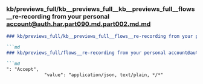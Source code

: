 ### kb/previews_full/kb__previews_full__kb__previews_full__flows__re-recording from your personal account@auth.har.part090.md.part002.md.md

```md
### kb/previews_full/kb__previews_full__flows__re-recording from your personal account@auth.har.part090.md.part002.md

```md
### kb/previews_full/flows__re-recording from your personal account@auth.har.part090.md (part 002)

```md
": "Accept",
              "value": "application/json, text/plain, */*"
      
```

```

```

```
